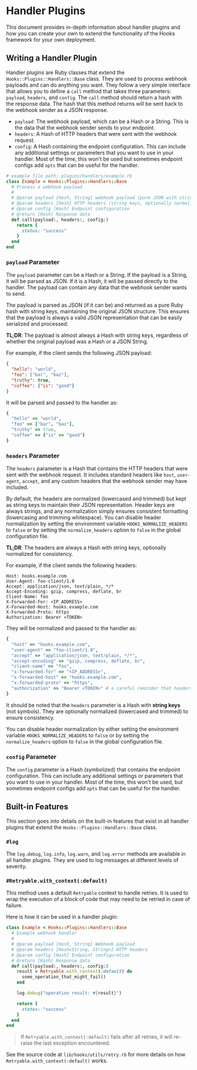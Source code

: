 # Handler Plugins

This document provides in-depth information about handler plugins and how you can create your own to extend the functionality of the Hooks framework for your own deployment.

## Writing a Handler Plugin

Handler plugins are Ruby classes that extend the `Hooks::Plugins::Handlers::Base` class. They are used to process webhook payloads and can do anything you want. They follow a very simple interface that allows you to define a `call` method that takes three parameters: `payload`, `headers`, and `config`. The `call` method should return a hash with the response data. The hash that this method returns will be sent back to the webhook sender as a JSON response.

- `payload`: The webhook payload, which can be a Hash or a String. This is the data that the webhook sender sends to your endpoint.
- `headers`: A Hash of HTTP headers that were sent with the webhook request.
- `config`: A Hash containing the endpoint configuration. This can include any additional settings or parameters that you want to use in your handler. Most of the time, this won't be used but sometimes endpoint configs add `opts` that can be useful for the handler.

```ruby
# example file path: plugins/handlers/example.rb
class Example < Hooks::Plugins::Handlers::Base
  # Process a webhook payload
  #
  # @param payload [Hash, String] webhook payload (pure JSON with string keys)
  # @param headers [Hash] HTTP headers (string keys, optionally normalized)
  # @param config [Hash] Endpoint configuration
  # @return [Hash] Response data
  def call(payload:, headers:, config:)
    return {
      status: "success"
    }
  end
end
```

### `payload` Parameter

The `payload` parameter can be a Hash or a String. If the payload is a String, it will be parsed as JSON. If it is a Hash, it will be passed directly to the handler. The payload can contain any data that the webhook sender wants to send.

The payload is parsed as JSON (if it can be) and returned as a pure Ruby hash with string keys, maintaining the original JSON structure. This ensures that the payload is always a valid JSON representation that can be easily serialized and processed.

**TL;DR**: The payload is almost always a Hash with string keys, regardless of whether the original payload was a Hash or a JSON String.

For example, if the client sends the following JSON payload:

```json
{
  "hello": "world",
  "foo": ["bar", "baz"],
  "truthy": true,
  "coffee": {"is": "good"}
}
```

It will be parsed and passed to the handler as:

```ruby
{
  "hello" => "world",
  "foo" => ["bar", "baz"],
  "truthy" => true,
  "coffee" => {"is" => "good"}
}
```

### `headers` Parameter

The `headers` parameter is a Hash that contains the HTTP headers that were sent with the webhook request. It includes standard headers like `host`, `user-agent`, `accept`, and any custom headers that the webhook sender may have included.

By default, the headers are normalized (lowercased and trimmed) but kept as string keys to maintain their JSON representation. Header keys are always strings, and any normalization simply ensures consistent formatting (lowercasing and trimming whitespace). You can disable header normalization by setting the environment variable `HOOKS_NORMALIZE_HEADERS` to `false` or by setting the `normalize_headers` option to `false` in the global configuration file.

**TL;DR**: The headers are always a Hash with string keys, optionally normalized for consistency.

For example, if the client sends the following headers:

```
Host: hooks.example.com
User-Agent: foo-client/1.0
Accept: application/json, text/plain, */*
Accept-Encoding: gzip, compress, deflate, br
Client-Name: foo
X-Forwarded-For: <IP_ADDRESS>
X-Forwarded-Host: hooks.example.com
X-Forwarded-Proto: https
Authorization: Bearer <TOKEN>
```

They will be normalized and passed to the handler as:

```ruby
{
  "host" => "hooks.example.com",
  "user-agent" => "foo-client/1.0",
  "accept" => "application/json, text/plain, */*",
  "accept-encoding" => "gzip, compress, deflate, br",
  "client-name" => "foo",
  "x-forwarded-for" => "<IP_ADDRESS>",
  "x-forwarded-host" => "hooks.example.com",
  "x-forwarded-proto" => "https",
  "authorization" => "Bearer <TOKEN>" # a careful reminder that headers *can* contain sensitive information!
}
```

It should be noted that the `headers` parameter is a Hash with **string keys** (not symbols). They are optionally normalized (lowercased and trimmed) to ensure consistency.

You can disable header normalization by either setting the environment variable `HOOKS_NORMALIZE_HEADERS` to `false` or by setting the `normalize_headers` option to `false` in the global configuration file.

### `config` Parameter

The `config` parameter is a Hash (symbolized) that contains the endpoint configuration. This can include any additional settings or parameters that you want to use in your handler. Most of the time, this won't be used, but sometimes endpoint configs add `opts` that can be useful for the handler.

## Built-in Features

This section goes into details on the built-in features that exist in all handler plugins that extend the `Hooks::Plugins::Handlers::Base` class.

### `#log`

The `log.debug`, `log.info`, `log.warn`, and `log.error` methods are available in all handler plugins. They are used to log messages at different levels of severity.

### `#Retryable.with_context(:default)`

This method uses a default `Retryable` context to handle retries. It is used to wrap the execution of a block of code that may need to be retried in case of failure.

Here is how it can be used in a handler plugin:

```ruby
class Example < Hooks::Plugins::Handlers::Base
  # Example webhook handler
  #
  # @param payload [Hash, String] Webhook payload
  # @param headers [Hash<String, String>] HTTP headers
  # @param config [Hash] Endpoint configuration
  # @return [Hash] Response data
  def call(payload:, headers:, config:)
    result = Retryable.with_context(:default) do
      some_operation_that_might_fail()
    end

    log.debug("operation result: #{result}")

    return {
      status: "success"
    }
  end
end
```

> If `Retryable.with_context(:default)` fails after all retries, it will re-raise the last exception encountered.

See the source code at `lib/hooks/utils/retry.rb` for more details on how `Retryable.with_context(:default)` works.

